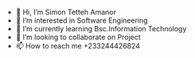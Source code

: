 - 👋 Hi, I’m Simon Tetteh Amanor
- 👀 I’m interested in Software Engineering
- 🌱 I’m currently learning Bsc.Information Technology
- 💞️ I’m looking to collaborate on Project
- 📫 How to reach me +233244426824

<!---
Stamanor/Stamanor is a ✨ special ✨ repository because its `README.md` (this file) appears on your GitHub profile.
You can click the Preview link to take a look at your changes.
--->
